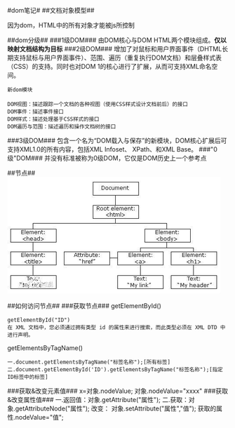 #dom笔记#
##文档对象模型##

因为dom，HTML中的所有对象才能被js所控制

##dom分级##
###1级DOM###
由DOM核心与DOM HTML两个模块组成。**仅以映射文档结构为目标**
###2级DOM###
增加了对鼠标和用户界面事件（DHTML长期支持鼠标与用户界面事件）、范围、遍历（重复执行DOM文档）和层叠样式表（CSS）的支持。同时也对DOM 1的核心进行了扩展，从而可支持XML命名空间。

	新dom模块

	DOM视图：描述跟踪一个文档的各种视图（使用CSS样式设计文档前后）的接口
	DOM事件：描述事件接口
	DOM样式：描述处理基于CSS样式的接口
	DOM遍历与范围：描述遍历和操作文档树的接口

###3级DOM###
包含一个名为“DOM载入与保存”的新模块，DOM核心扩展后可支持XML1.0的所有内容，包括XML Infoset、 XPath、和XML Base。
###"0级"DOM###
并没有标准被称为0级DOM，它仅是DOM历史上一个参考点

##节点##
![Alt text](img/dom.jpg "节点等级关系")

##如何访问节点##
###获取节点###
getElementById()

	getElementById("ID")
	在 XML 文档中，您必须通过拥有类型 id 的属性来进行搜索，而此类型必须在 XML DTD 中进行声明。

getElementsByTagName() 

	一.document.getElementsByTagName("标签名称");[所有标签]
	二.document.getElementById('ID').getElementsByTagName("标签名称");[指定ID标签中的标签]
###获取&改变元素值###
	x=对象.nodeValue;
	对象.nodeValue="xxxx"
###获取&改变属性值###
	一.返回值：对象.getAttribute("属性");
	二.获取：对象.getAttributeNode("属性");
	改变：
	    对象.setAttribute("属性","值");
	    获取的属性.nodeValue="值";

